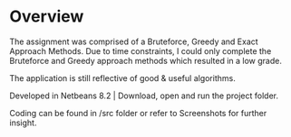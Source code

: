 # Overview
The assignment was comprised of a Bruteforce, Greedy and Exact Approach Methods. Due to time constraints, I could only complete the Bruteforce and Greedy approach methods which resulted in a low grade.

The application is still reflective of good & useful algorithms.

Developed in Netbeans 8.2 | Download, open and run the project folder.

Coding can be found in /src folder or refer to Screenshots for further insight.
